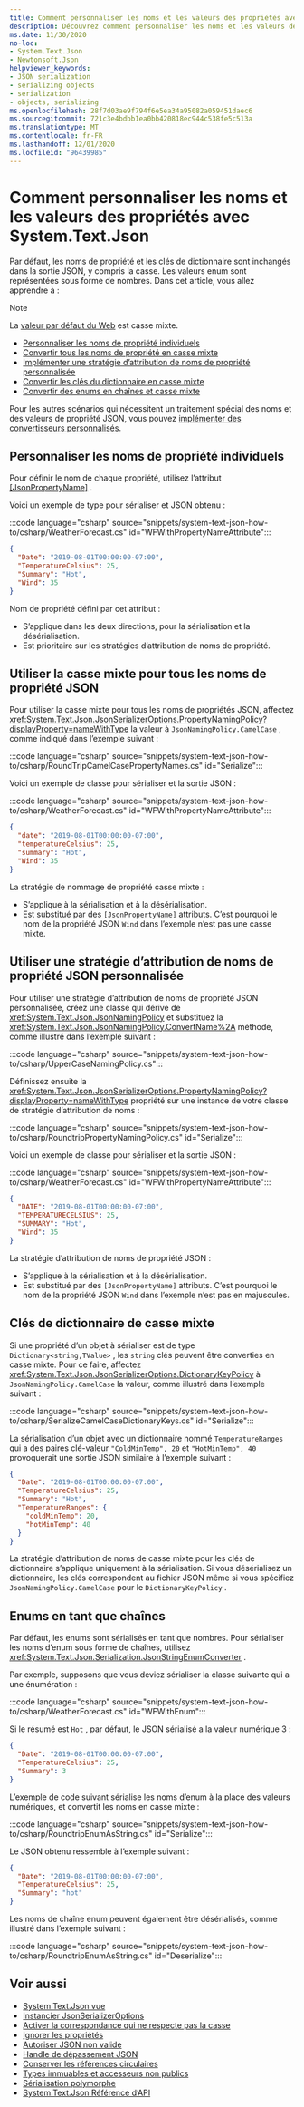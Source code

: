 ```yaml
---
title: Comment personnaliser les noms et les valeurs des propriétés avec System.Text.Json
description: Découvrez comment personnaliser les noms et les valeurs des propriétés lors de la sérialisation avec System.Text.Json dans .net.
ms.date: 11/30/2020
no-loc:
- System.Text.Json
- Newtonsoft.Json
helpviewer_keywords:
- JSON serialization
- serializing objects
- serialization
- objects, serializing
ms.openlocfilehash: 28f7d03ae9f794f6e5ea34a95082a059451daec6
ms.sourcegitcommit: 721c3e4bdbb1ea0bb420818ec944c538fe5c513a
ms.translationtype: MT
ms.contentlocale: fr-FR
ms.lasthandoff: 12/01/2020
ms.locfileid: "96439985"
---
```

# <a name="how-to-customize-property-names-and-values-with-no-locsystemtextjson"></a>Comment personnaliser les noms et les valeurs des propriétés avec System.Text.Json

Par défaut, les noms de propriété et les clés de dictionnaire sont inchangés dans la sortie JSON, y compris la casse. Les valeurs enum sont représentées sous forme de nombres. Dans cet article, vous allez apprendre à :

> [!NOTE]
> La [valeur par défaut du Web](system-text-json-configure-options.md#web-defaults-for-jsonserializeroptions) est casse mixte.

* [Personnaliser les noms de propriété individuels](#customize-individual-property-names)
* [Convertir tous les noms de propriété en casse mixte](#use-camel-case-for-all-json-property-names)
* [Implémenter une stratégie d’attribution de noms de propriété personnalisée](#use-a-custom-json-property-naming-policy)
* [Convertir les clés du dictionnaire en casse mixte](#camel-case-dictionary-keys)
* [Convertir des enums en chaînes et casse mixte](#enums-as-strings)

Pour les autres scénarios qui nécessitent un traitement spécial des noms et des valeurs de propriété JSON, vous pouvez [implémenter des convertisseurs personnalisés](system-text-json-converters-how-to.md).

## <a name="customize-individual-property-names"></a>Personnaliser les noms de propriété individuels

Pour définir le nom de chaque propriété, utilisez l’attribut [[JsonPropertyName]](xref:System.Text.Json.Serialization.JsonPropertyNameAttribute) .

Voici un exemple de type pour sérialiser et JSON obtenu :

:::code language="csharp" source="snippets/system-text-json-how-to/csharp/WeatherForecast.cs" id="WFWithPropertyNameAttribute":::

```json
{
  "Date": "2019-08-01T00:00:00-07:00",
  "TemperatureCelsius": 25,
  "Summary": "Hot",
  "Wind": 35
}
```

Nom de propriété défini par cet attribut :

* S’applique dans les deux directions, pour la sérialisation et la désérialisation.
* Est prioritaire sur les stratégies d’attribution de noms de propriété.

## <a name="use-camel-case-for-all-json-property-names"></a>Utiliser la casse mixte pour tous les noms de propriété JSON

Pour utiliser la casse mixte pour tous les noms de propriétés JSON, affectez <xref:System.Text.Json.JsonSerializerOptions.PropertyNamingPolicy?displayProperty=nameWithType> la valeur à `JsonNamingPolicy.CamelCase` , comme indiqué dans l’exemple suivant :

:::code language="csharp" source="snippets/system-text-json-how-to/csharp/RoundTripCamelCasePropertyNames.cs" id="Serialize":::

Voici un exemple de classe pour sérialiser et la sortie JSON :

:::code language="csharp" source="snippets/system-text-json-how-to/csharp/WeatherForecast.cs" id="WFWithPropertyNameAttribute":::

```json
{
  "date": "2019-08-01T00:00:00-07:00",
  "temperatureCelsius": 25,
  "summary": "Hot",
  "Wind": 35
}
```

La stratégie de nommage de propriété casse mixte :

* S’applique à la sérialisation et à la désérialisation.
* Est substitué par des `[JsonPropertyName]` attributs. C’est pourquoi le nom de la propriété JSON `Wind` dans l’exemple n’est pas une casse mixte.

## <a name="use-a-custom-json-property-naming-policy"></a>Utiliser une stratégie d’attribution de noms de propriété JSON personnalisée

Pour utiliser une stratégie d’attribution de noms de propriété JSON personnalisée, créez une classe qui dérive de <xref:System.Text.Json.JsonNamingPolicy> et substituez la <xref:System.Text.Json.JsonNamingPolicy.ConvertName%2A> méthode, comme illustré dans l’exemple suivant :

:::code language="csharp" source="snippets/system-text-json-how-to/csharp/UpperCaseNamingPolicy.cs":::

Définissez ensuite la <xref:System.Text.Json.JsonSerializerOptions.PropertyNamingPolicy?displayProperty=nameWithType> propriété sur une instance de votre classe de stratégie d’attribution de noms :

:::code language="csharp" source="snippets/system-text-json-how-to/csharp/RoundtripPropertyNamingPolicy.cs" id="Serialize":::

Voici un exemple de classe pour sérialiser et la sortie JSON :

:::code language="csharp" source="snippets/system-text-json-how-to/csharp/WeatherForecast.cs" id="WFWithPropertyNameAttribute":::

```json
{
  "DATE": "2019-08-01T00:00:00-07:00",
  "TEMPERATURECELSIUS": 25,
  "SUMMARY": "Hot",
  "Wind": 35
}
```

La stratégie d’attribution de noms de propriété JSON :

* S’applique à la sérialisation et à la désérialisation.
* Est substitué par des `[JsonPropertyName]` attributs. C’est pourquoi le nom de la propriété JSON `Wind` dans l’exemple n’est pas en majuscules.

## <a name="camel-case-dictionary-keys"></a>Clés de dictionnaire de casse mixte

Si une propriété d’un objet à sérialiser est de type `Dictionary<string,TValue>` , les `string` clés peuvent être converties en casse mixte. Pour ce faire, affectez <xref:System.Text.Json.JsonSerializerOptions.DictionaryKeyPolicy> à `JsonNamingPolicy.CamelCase` la valeur, comme illustré dans l’exemple suivant :

:::code language="csharp" source="snippets/system-text-json-how-to/csharp/SerializeCamelCaseDictionaryKeys.cs" id="Serialize":::

La sérialisation d’un objet avec un dictionnaire nommé `TemperatureRanges` qui a des paires clé-valeur `"ColdMinTemp", 20` et `"HotMinTemp", 40` provoquerait une sortie JSON similaire à l’exemple suivant :

```json
{
  "Date": "2019-08-01T00:00:00-07:00",
  "TemperatureCelsius": 25,
  "Summary": "Hot",
  "TemperatureRanges": {
    "coldMinTemp": 20,
    "hotMinTemp": 40
  }
}
```

La stratégie d’attribution de noms de casse mixte pour les clés de dictionnaire s’applique uniquement à la sérialisation. Si vous désérialisez un dictionnaire, les clés correspondent au fichier JSON même si vous spécifiez `JsonNamingPolicy.CamelCase` pour le `DictionaryKeyPolicy` .

## <a name="enums-as-strings"></a>Enums en tant que chaînes

Par défaut, les enums sont sérialisés en tant que nombres. Pour sérialiser les noms d’enum sous forme de chaînes, utilisez <xref:System.Text.Json.Serialization.JsonStringEnumConverter> .

Par exemple, supposons que vous deviez sérialiser la classe suivante qui a une énumération :

:::code language="csharp" source="snippets/system-text-json-how-to/csharp/WeatherForecast.cs" id="WFWithEnum":::

Si le résumé est `Hot` , par défaut, le JSON sérialisé a la valeur numérique 3 :

```json
{
  "Date": "2019-08-01T00:00:00-07:00",
  "TemperatureCelsius": 25,
  "Summary": 3
}
```

L’exemple de code suivant sérialise les noms d’enum à la place des valeurs numériques, et convertit les noms en casse mixte :

:::code language="csharp" source="snippets/system-text-json-how-to/csharp/RoundtripEnumAsString.cs" id="Serialize":::

Le JSON obtenu ressemble à l’exemple suivant :

```json
{
  "Date": "2019-08-01T00:00:00-07:00",
  "TemperatureCelsius": 25,
  "Summary": "hot"
}
```

Les noms de chaîne enum peuvent également être désérialisés, comme illustré dans l’exemple suivant :

:::code language="csharp" source="snippets/system-text-json-how-to/csharp/RoundtripEnumAsString.cs" id="Deserialize":::

## <a name="see-also"></a>Voir aussi

* [System.Text.Json vue](system-text-json-overview.md)
* [Instancier JsonSerializerOptions](system-text-json-configure-options.md)
* [Activer la correspondance qui ne respecte pas la casse](system-text-json-character-casing.md)
* [Ignorer les propriétés](system-text-json-ignore-properties.md)
* [Autoriser JSON non valide](system-text-json-invalid-json.md)
* [Handle de dépassement JSON](system-text-json-handle-overflow.md)
* [Conserver les références circulaires](system-text-json-preserve-references.md)
* [Types immuables et accesseurs non publics](system-text-json-immutability.md)
* [Sérialisation polymorphe](system-text-json-polymorphism.md)
* [System.Text.Json Référence d’API](xref:System.Text.Json)
